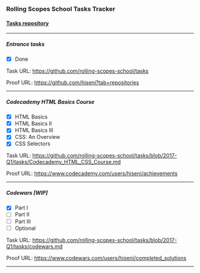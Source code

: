 ### Rolling Scopes School Tasks Tracker

#### [Tasks repository](https://github.com/rolling-scopes-school/tasks)

---

##### Entrance tasks
- [x] Done

Task URL: https://github.com/rolling-scopes-school/tasks

Proof URL: https://github.com/hiseni?tab=repositories

---

##### Codecademy HTML Basics Course
- [x] HTML Basics
- [x] HTML Basics II
- [x] HTML Basics III
- [x] CSS: An Overview
- [x] CSS Selectors

Task URL: https://github.com/rolling-scopes-school/tasks/blob/2017-Q1/tasks/Codecademy_HTML_CSS_Course.md

Proof URL: https://www.codecademy.com/users/hiseni/achievements

---

##### Codewars [WIP]
- [x] Part I
- [ ] Part II
- [ ] Part III
- [ ] Optional

Task URL: https://github.com/rolling-scopes-school/tasks/blob/2017-Q1/tasks/codewars.md

Proof URL: https://www.codewars.com/users/hiseni/completed_solutions

---
